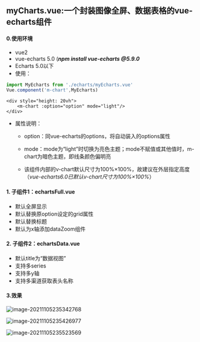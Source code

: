 ## myCharts.vue:一个封装图像全屏、数据表格的vue-echarts组件

#### 0.使用环境

- vue2
- vue-echarts 5.0 (***npm install vue-echarts @5.9.0***
- Echarts 5.0以下 
- 使用：

```javascript
import MyEcharts from './echarts/myEcharts.vue'
Vue.component('m-chart',MyEcharts)
```

```vue
<div style="height: 20vh">
    <m-chart :option="option" mode="light"/>
</div>
```

- 属性说明：

  - option：同vue-echarts的options，将自动装入<v-chart>的options属性

  - mode：mode为“light”时切换为亮色主题；mode不赋值或其他值时，m-chart为暗色主题，即线条颜色偏明亮
  - 该组件内部的v-chart默认尺寸为100%×100%，故建议在外层指定高度（*vue-echarts6.0已默认v-chart尺寸为100%×100%*）

#### 1. 子组件1：echartsFull.vue

- 默认全屏显示
- 默认替换原option设定的grid属性
- 默认替换标题
- 默认为x轴添加dataZoom组件

#### 2. 子组件2：echartsData.vue

- 默认title为“数据视图”
- 支持多series
- 支持多y轴
- 支持多渠道获取表头名称

#### 3.效果

![image-20211105235342768](C:\Users\猫丞\Desktop\9M\image-20211105235342768.png)

![image-20211105235426977](C:\Users\猫丞\Desktop\9M\image-20211105235426977.png)

![image-20211105235523569](C:\Users\猫丞\Desktop\9M\image-20211105235523569.png)
